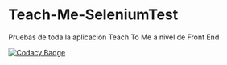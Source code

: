 # Teach-Me-SeleniumTest
Pruebas de toda la aplicación Teach To Me a nivel de Front End

[![Codacy Badge](https://app.codacy.com/project/badge/Grade/30eb3132a42c4a83af1e907ab606bd89)](https://www.codacy.com/gh/Rock3tTeam/Teach-Me-SeleniumTest/dashboard?utm_source=github.com&amp;utm_medium=referral&amp;utm_content=Rock3tTeam/Teach-Me-SeleniumTest&amp;utm_campaign=Badge_Grade)

